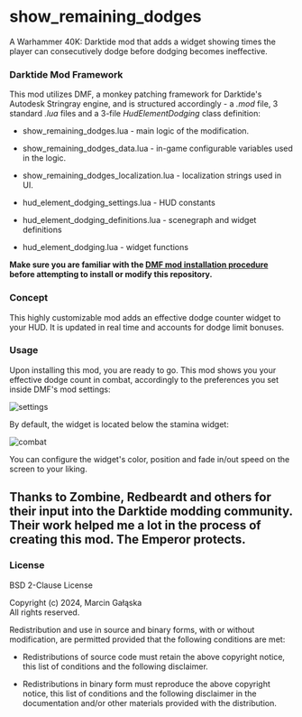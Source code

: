 # show_remaining_dodges
 A Warhammer 40K: Darktide mod that adds a widget showing times the player can consecutively dodge before dodging becomes ineffective.

### Darktide Mod Framework
This mod utilizes DMF, a monkey patching framework for Darktide's Autodesk Stringray engine, and is structured accordingly - a *.mod* file, 3 standard *.lua* files and a 3-file *HudElementDodging* class definition:
- show_remaining_dodges.lua - main logic of the modification.

- show_remaining_dodges_data.lua - in-game configurable variables used in the logic.

- show_remaining_dodges_localization.lua - localization strings used in UI.

- hud_element_dodging_settings.lua - HUD constants

- hud_element_dodging_definitions.lua - scenegraph and widget definitions

- hud_element_dodging.lua - widget functions

**Make sure you are familiar with the [DMF mod installation procedure](https://dmf-docs.darkti.de/#/installing-mods) before attempting to install or modify this repository.**

### Concept
This highly customizable mod adds an effective dodge counter widget to your HUD. It is updated in real time and accounts for dodge limit bonuses.

### Usage
Upon installing this mod, you are ready to go. This mod shows you your effective dodge count in combat, accordingly to the preferences you set inside DMF's mod settings:

![settings](https://github.com/Marcin-Galaska/show_remaining_dodges/assets/106023363/3c6699f1-f24e-413a-8614-4e0c8b3f9ed5)

By default, the widget is located below the stamina widget:

![combat](https://github.com/Marcin-Galaska/show_remaining_dodges/assets/106023363/e330f42e-4a93-4338-818c-49b5ba3d01ef)

You can configure the widget's color, position and fade in/out speed on the screen to your liking.

## Thanks to Zombine, Redbeardt and others for their input into the Darktide modding community. Their work helped me a lot in the process of creating this mod. The Emperor protects.

### License
BSD 2-Clause License

Copyright (c) 2024, Marcin Gałąska <br>
All rights reserved.

Redistribution and use in source and binary forms, with or without
modification, are permitted provided that the following conditions are met:

* Redistributions of source code must retain the above copyright notice, this
  list of conditions and the following disclaimer.

* Redistributions in binary form must reproduce the above copyright notice,
  this list of conditions and the following disclaimer in the documentation
  and/or other materials provided with the distribution.
